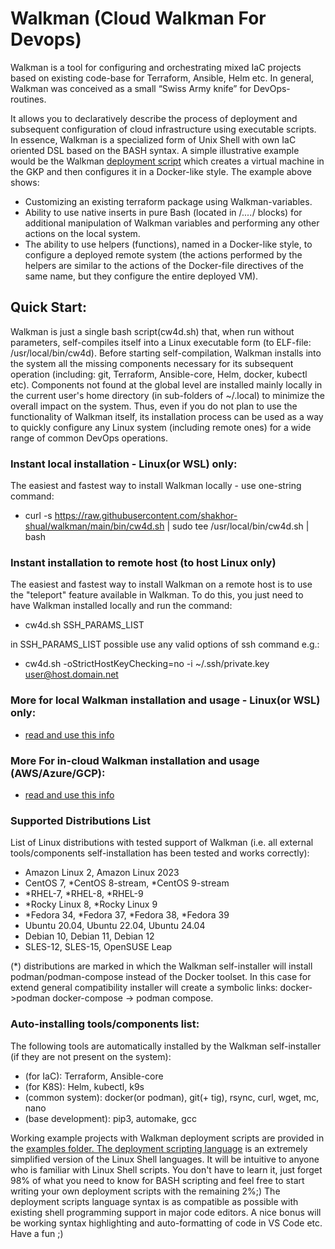 # Walkman (Cloud Walkman For Devops)

Walkman is a tool for configuring and orchestrating mixed IaC projects based on
existing code-base for Terraform, Ansible, Helm etc.  In general, Walkman 
was conceived as a small “Swiss Army knife” for DevOps-routines. 

It allows you to declaratively describe the process of deployment and subsequent 
configuration of cloud infrastructure using executable scripts. In essence, Walkman 
is a specialized form of Unix Shell with own IaC oriented DSL based on the BASH 
syntax. A simple illustrative example would be the Walkman [deployment script](https://github.com/shakhor-shual/walkman/blob/main/examples/gcp/linux_vm/test.csh)
 which creates a virtual machine in the GKP and then configures it in a Docker-like 
 style. The example above shows: 

 - Customizing an existing terraform package using Walkman-variables. 
 - Ability to use native inserts in pure Bash (located in /*....*/ blocks) 
 for additional manipulation of Walkman variables and performing any other 
 actions on the local system. 
 - The ability to use helpers (functions), named in a Docker-like style, 
 to configure a deployed remote system (the actions performed by the helpers are
 similar to the actions of the Docker-file directives of the same name, but 
 they configure the entire deployed VM).

## Quick Start:
Walkman is just a single  bash script(cw4d.sh) that, when run without parameters, 
self-compiles itself into a Linux executable form (to ELF-file: /usr/local/bin/cw4d).
Before starting self-compilation, Walkman installs into the system all the missing 
components necessary for its subsequent operation (including: git, Terraform, 
Ansible-core, Helm, docker, kubectl etc). Components not found at the global level are 
installed mainly locally in the current user's home directory (in sub-folders of 
~/.local) to minimize the overall impact on the system. Thus, even if you do not plan 
to use the functionality of Walkman itself, its installation process can be used as a
way to quickly configure  any Linux system (including remote ones) for a wide range 
of common DevOps operations.

### Instant local installation - Linux(or WSL) only:
The easiest and fastest way to install Walkman locally - use one-string command:
- curl -s https://raw.githubusercontent.com/shakhor-shual/walkman/main/bin/cw4d.sh | sudo tee /usr/local/bin/cw4d.sh | bash

### Instant installation to remote host (to host Linux only)
The easiest and fastest way to install Walkman on a remote host is to use the 
"teleport" feature available in Walkman. To do this, you just need to have Walkman 
installed locally and run the command:
- cw4d.sh SSH_PARAMS_LIST 

in SSH_PARAMS_LIST possible use any valid options of ssh command e.g.:
- cw4d.sh -oStrictHostKeyChecking=no -i ~/.ssh/private.key user@host.domain.net

### More for local Walkman installation and usage - Linux(or WSL) only:
 - [read and use this info](https://github.com/shakhor-shual/walkman/tree/main/bin)

### More For in-cloud Walkman installation and usage (AWS/Azure/GCP):
 - [read and use this info](https://github.com/shakhor-shual/walkman/tree/main/self_deploy)

### Supported Distributions List
List of Linux distributions with tested support of Walkman (i.e. all external 
tools/components self-installation has been tested and works correctly):

- Amazon Linux 2, Amazon Linux 2023
- CentOS 7, *CentOS 8-stream, *CentOS 9-stream
- *RHEL-7, *RHEL-8, *RHEL-9
- *Rocky Linux 8, *Rocky Linux 9
- *Fedora 34, *Fedora 37, *Fedora 38, *Fedora 39 
- Ubuntu 20.04, Ubuntu 22.04, Ubuntu 24.04
- Debian 10, Debian 11, Debian 12
- SLES-12, SLES-15, OpenSUSE Leap

(*) distributions are marked in which the Walkman self-installer will install 
podman/podman-compose instead of the Docker toolset. In this case for extend 
general compatibility installer will create a symbolic links:  docker->podman
docker-compose -> podman compose.

### Auto-installing tools/components list:
The following tools are automatically installed by the Walkman self-installer (if 
they are not present on the system):

- (for IaC): Terraform, Ansible-core
- (for K8S): Helm, kubectl, k9s
- (common system): docker(or podman), git(+ tig), rsync, curl, wget, mc, nano 
- (base development): pip3, automake, gcc 

Working example projects with Walkman deployment scripts are provided in the 
[examples folder. The deployment scripting language](https://github.com/shakhor-shual/walkman/tree/main/examples) is an extremely 
simplified version of the Linux Shell languages. It will be intuitive to 
anyone who is familiar with Linux Shell scripts. You don't have to learn it, 
just forget 98% of what you need to know for BASH scripting and feel free 
to start writing your own deployment scripts with the remaining 2%;) The 
deployment scripts language syntax is as compatible as possible with existing 
shell programming support in major code editors. A nice bonus will be working 
syntax highlighting and auto-formatting of code in VS Code etc. Have a fun ;)





